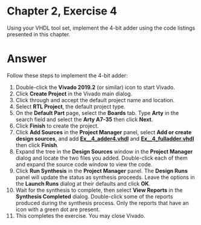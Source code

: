 # Chapter 2, Exercise 4

Using your VHDL tool set, implement the 4-bit adder using the code listings presented in this chapter.

# Answer
Follow these steps to implement the 4-bit adder:

1. Double-click the **Vivado 2019.2** (or similar) icon to start Vivado.
2. Click **Create Project** in the Vivado main dialog.
3. Click through and accept the default project name and location.
4. Select **RTL Project**, the default project type.
5. On the **Default Part** page, select the **Boards** tab. Type **Arty** in the search field and select the **Arty A7-35** then click **Next**.
6. Click **Finish** to create the project.
7. Click **Add Sources** in the **Project Manager** panel, select **Add or create design sources**, and add **[Ex__4_adder4.vhdl](Ex__4_adder4.vhdl)** and **[Ex__4_fulladder.vhdl](Ex__4_fulladder.vhdl)** then click **Finish**.
8. Expand the tree in the **Design Sources** window in the **Project Manager** dialog and locate the two files you added. Double-click each of them and expand the source code window to view the code.
9. Click **Run Synthesis** in the **Project Manager** panel. The **Design Runs** panel will update the status as synthesis proceeds. Leave the options in the **Launch Runs** dialog at their defaults and click **OK**.
10. Wait for the synthesis to complete, then select **View Reports** in the **Synthesis Completed** dialog. Double-click some of the reports produced during the synthesis process. Only the reports that have an icon with a green dot are present.
11. This completes the exercise. You may close Vivado.
